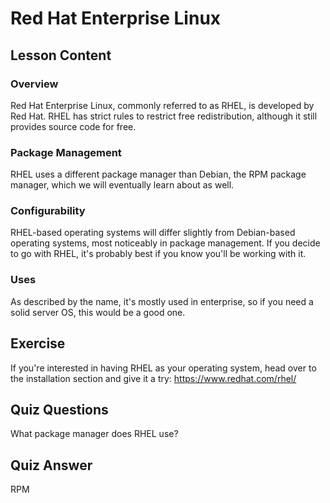 # Red Hat Enterprise Linux

## Lesson Content

### Overview

Red Hat Enterprise Linux, commonly referred to as RHEL, is developed by Red Hat. RHEL has strict rules to restrict free redistribution, although it still provides source code for free.

### Package Management

RHEL uses a different package manager than Debian, the RPM package manager, which we will eventually learn about as well.

### Configurability

RHEL-based operating systems will differ slightly from Debian-based operating systems, most noticeably in package management. If you decide to go with RHEL, it's probably best if you know you'll be working with it.

### Uses

As described by the name, it's mostly used in enterprise, so if you need a solid server OS, this would be a good one.

## Exercise

If you're interested in having RHEL as your operating system, head over to the installation section and give it a try: <https://www.redhat.com/rhel/>

## Quiz Questions

What package manager does RHEL use?

## Quiz Answer

RPM
